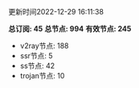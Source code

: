 更新时间2022-12-29 16:11:38

**总订阅: 45**
**总节点: 994**
**有效节点: 245**
- v2ray节点: 188
- ssr节点: 5
- ss节点: 42
- trojan节点: 10

